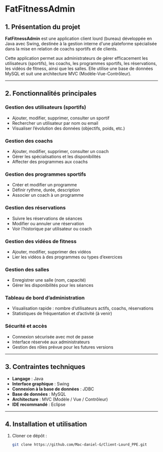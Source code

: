 # FatFitnessAdmin

## 1. Présentation du projet

**FatFitnessAdmin** est une application client lourd (bureau) développée en Java avec Swing, destinée à la gestion interne d'une plateforme spécialisée dans la mise en relation de coachs sportifs et de clients.

Cette application permet aux administrateurs de gérer efficacement les utilisateurs (sportifs), les coachs, les programmes sportifs, les réservations, les vidéos de fitness, ainsi que les salles. Elle utilise une base de données MySQL et suit une architecture MVC (Modèle-Vue-Contrôleur).

---

## 2. Fonctionnalités principales

### Gestion des utilisateurs (sportifs)
- Ajouter, modifier, supprimer, consulter un sportif
- Rechercher un utilisateur par nom ou email
- Visualiser l’évolution des données (objectifs, poids, etc.)

### Gestion des coachs
- Ajouter, modifier, supprimer, consulter un coach
- Gérer les spécialisations et les disponibilités
- Affecter des programmes aux coachs

### Gestion des programmes sportifs
- Créer et modifier un programme
- Définir rythme, durée, description
- Associer un coach à un programme

### Gestion des réservations
- Suivre les réservations de séances
- Modifier ou annuler une réservation
- Voir l’historique par utilisateur ou coach

### Gestion des vidéos de fitness
- Ajouter, modifier, supprimer des vidéos
- Lier les vidéos à des programmes ou types d’exercices

### Gestion des salles
- Enregistrer une salle (nom, capacité)
- Gérer les disponibilités pour les séances

### Tableau de bord d’administration
- Visualisation rapide : nombre d’utilisateurs actifs, coachs, réservations
- Statistiques de fréquentation et d’activité (à venir)

### Sécurité et accès
- Connexion sécurisée avec mot de passe
- Interface réservée aux administrateurs
- Gestion des rôles prévue pour les futures versions

---

## 3. Contraintes techniques

- **Langage** : Java
- **Interface graphique** : Swing
- **Connexion à la base de données** : JDBC
- **Base de données** : MySQL
- **Architecture** : MVC (Modèle / Vue / Contrôleur)
- **IDE recommandé** : Eclipse

---

## 4. Installation et utilisation

1. Cloner ce dépôt :  
   ```bash
   git clone https://github.com/Mac-daniel-G/Client-Lourd_PPE.git
